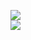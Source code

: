 [![](https://img.shields.io/badge/Made%20With-Github%20Spray-lightgrey.svg?style=for-the-badge&logo=github)](https://github.com/Annihil/github-spray#3004)  
[![](https://i.imgur.com/2DrTn0Z.gif)](https://github.com/Annihil/github-spray)